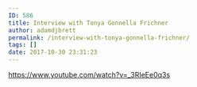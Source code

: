 ```yaml
---
ID: 586
title: Interview with Tonya Gonnella Frichner
author: adamdjbrett
permalink: /interview-with-tonya-gonnella-frichner/
tags: []
date: 2017-10-30 23:31:23
---
```


https://www.youtube.com/watch?v=_3RIeEe0q3s
